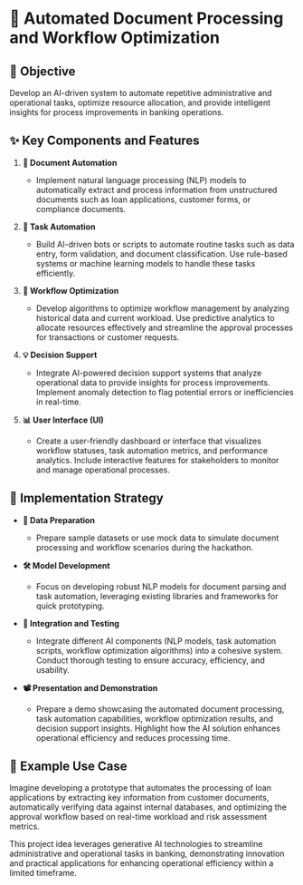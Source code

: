 # 📄 Automated Document Processing and Workflow Optimization

## 🎯 Objective
Develop an AI-driven system to automate repetitive administrative and operational tasks, optimize resource allocation, and provide intelligent insights for process improvements in banking operations.

## ✨ Key Components and Features

1. **📜 Document Automation**
   - Implement natural language processing (NLP) models to automatically extract and process information from unstructured documents such as loan applications, customer forms, or compliance documents.

2. **🤖 Task Automation**
   - Build AI-driven bots or scripts to automate routine tasks such as data entry, form validation, and document classification. Use rule-based systems or machine learning models to handle these tasks efficiently.

3. **🔄 Workflow Optimization**
   - Develop algorithms to optimize workflow management by analyzing historical data and current workload. Use predictive analytics to allocate resources effectively and streamline the approval processes for transactions or customer requests.

4. **💡 Decision Support**
   - Integrate AI-powered decision support systems that analyze operational data to provide insights for process improvements. Implement anomaly detection to flag potential errors or inefficiencies in real-time.

5. **📊 User Interface (UI)**
   - Create a user-friendly dashboard or interface that visualizes workflow statuses, task automation metrics, and performance analytics. Include interactive features for stakeholders to monitor and manage operational processes.

## 🚀 Implementation Strategy

- **📂 Data Preparation**
  - Prepare sample datasets or use mock data to simulate document processing and workflow scenarios during the hackathon.

- **🛠️ Model Development**
  - Focus on developing robust NLP models for document parsing and task automation, leveraging existing libraries and frameworks for quick prototyping.

- **🔧 Integration and Testing**
  - Integrate different AI components (NLP models, task automation scripts, workflow optimization algorithms) into a cohesive system. Conduct thorough testing to ensure accuracy, efficiency, and usability.

- **📽️ Presentation and Demonstration**
  - Prepare a demo showcasing the automated document processing, task automation capabilities, workflow optimization results, and decision support insights. Highlight how the AI solution enhances operational efficiency and reduces processing time.

## 💼 Example Use Case
Imagine developing a prototype that automates the processing of loan applications by extracting key information from customer documents, automatically verifying data against internal databases, and optimizing the approval workflow based on real-time workload and risk assessment metrics.

This project idea leverages generative AI technologies to streamline administrative and operational tasks in banking, demonstrating innovation and practical applications for enhancing operational efficiency within a limited timeframe.
